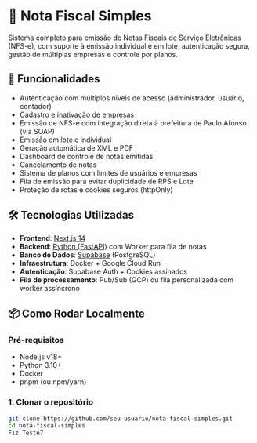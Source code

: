 # 🧾 Nota Fiscal Simples

Sistema completo para emissão de Notas Fiscais de Serviço Eletrônicas (NFS-e), com suporte à emissão individual e em lote, autenticação segura, gestão de múltiplas empresas e controle por planos.

## 🚀 Funcionalidades

- Autenticação com múltiplos níveis de acesso (administrador, usuário, contador)
- Cadastro e inativação de empresas
- Emissão de NFS-e com integração direta à prefeitura de Paulo Afonso (via SOAP)
- Emissão em lote e individual
- Geração automática de XML e PDF
- Dashboard de controle de notas emitidas
- Cancelamento de notas
- Sistema de planos com limites de usuários e empresas
- Fila de emissão para evitar duplicidade de RPS e Lote
- Proteção de rotas e cookies seguros (httpOnly)

## 🛠️ Tecnologias Utilizadas

- **Frontend**: [Next.js 14](https://nextjs.org/)
- **Backend**: [Python (FastAPI)](https://fastapi.tiangolo.com/) com Worker para fila de notas
- **Banco de Dados**: [Supabase](https://supabase.io/) (PostgreSQL)
- **Infraestrutura**: Docker + Google Cloud Run
- **Autenticação**: Supabase Auth + Cookies assinados
- **Fila de processamento**: Pub/Sub (GCP) ou fila personalizada com worker assíncrono

## 📦 Como Rodar Localmente

### Pré-requisitos
- Node.js v18+
- Python 3.10+
- Docker
- pnpm (ou npm/yarn)

### 1. Clonar o repositório
```bash
git clone https://github.com/seu-usuario/nota-fiscal-simples.git
cd nota-fiscal-simples
Fiz Teste7